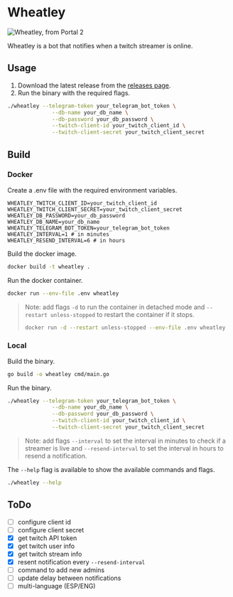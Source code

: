 # Wheatley

![Wheatley, from Portal 2][1]

Wheatley is a bot that notifies when a twitch streamer is online.

## Usage

1. Download the latest release from the [releases page][2].
2. Run the binary with the required flags.

```bash
./wheatley --telegram-token your_telegram_bot_token \
              --db-name your_db_name \
              --db-password your_db_password \
              --twitch-client-id your_twitch_client_id \
              --twitch-client-secret your_twitch_client_secret
```

## Build

### Docker

Create a .env file with the required environment variables.

```
WHEATLEY_TWITCH_CLIENT_ID=your_twitch_client_id
WHEATLEY_TWITCH_CLIENT_SECRET=your_twitch_client_secret
WHEATLEY_DB_PASSWORD=your_db_password
WHEATLEY_DB_NAME=your_db_name
WHEATLEY_TELEGRAM_BOT_TOKEN=your_telegram_bot_token
WHEATLEY_INTERVAL=1 # in minutes
WHEATLEY_RESEND_INTERVAL=6 # in hours
```

Build the docker image.
```bash
docker build -t wheatley .
```

Run the docker container.
```bash
docker run --env-file .env wheatley
```

> Note: add flags `-d` to run the container in detached mode and `--restart unless-stopped` to restart the container if it stops.
> ```bash
> docker run -d --restart unless-stopped --env-file .env wheatley
> ```

### Local

Build the binary.

```bash
go build -o wheatley cmd/main.go
```

Run the binary.

```bash
./wheatley --telegram-token your_telegram_bot_token \
              --db-name your_db_name \
              --db-password your_db_password \
              --twitch-client-id your_twitch_client_id \
              --twitch-client-secret your_twitch_client_secret
```

> Note: add flags `--interval` to set the interval in minutes to check if a streamer is live and `--resend-interval` to set the interval in hours to resend a notification.

The `--help` flag is available to show the available commands and flags.

```bash
./wheatley --help
```

## ToDo

- [ ] configure client id
- [ ] configure client secret
- [x] get twitch API token
- [x] get twitch user info
- [x] get twitch stream info
- [x] resent notification every `--resend-interval`
- [ ] command to add new admins
- [ ] update delay between notifications
- [ ] multi-language (ESP/ENG)

[1]: https://i1.theportalwiki.net/img/thumb/9/94/Wheatley.png/300px-Wheatley.png
[2]: https://github.com/tecnologer/wheatley/releases
